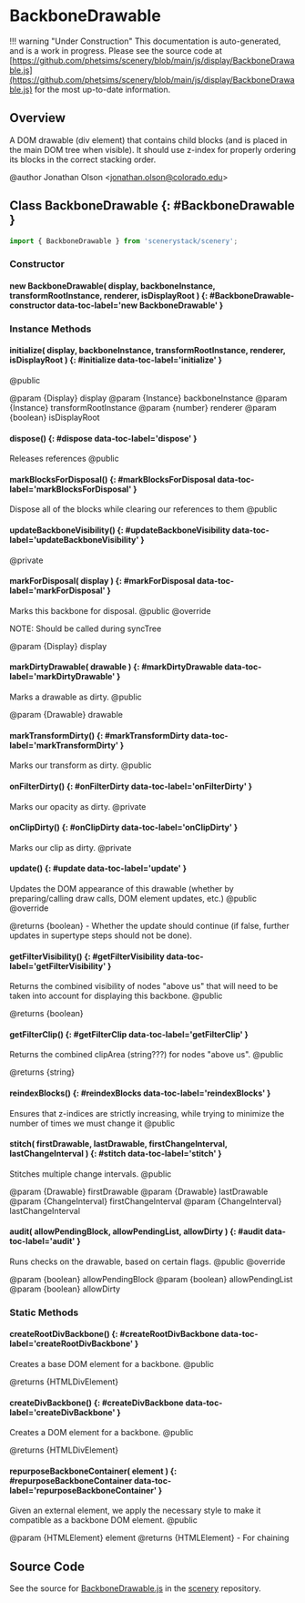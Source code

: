 # BackboneDrawable

!!! warning "Under Construction"
    This documentation is auto-generated, and is a work in progress. Please see the source code at
    [https://github.com/phetsims/scenery/blob/main/js/display/BackboneDrawable.js](https://github.com/phetsims/scenery/blob/main/js/display/BackboneDrawable.js) for the most up-to-date information.

## Overview

A DOM drawable (div element) that contains child blocks (and is placed in the main DOM tree when visible). It should
use z-index for properly ordering its blocks in the correct stacking order.

@author Jonathan Olson &lt;jonathan.olson@colorado.edu&gt;

## Class BackboneDrawable {: #BackboneDrawable }


```js
import { BackboneDrawable } from 'scenerystack/scenery';
```
### Constructor

#### new BackboneDrawable( display, backboneInstance, transformRootInstance, renderer, isDisplayRoot ) {: #BackboneDrawable-constructor data-toc-label='new BackboneDrawable' }

### Instance Methods

#### initialize( display, backboneInstance, transformRootInstance, renderer, isDisplayRoot ) {: #initialize data-toc-label='initialize' }

@public

@param {Display} display
@param {Instance} backboneInstance
@param {Instance} transformRootInstance
@param {number} renderer
@param {boolean} isDisplayRoot

#### dispose() {: #dispose data-toc-label='dispose' }

Releases references
@public

#### markBlocksForDisposal() {: #markBlocksForDisposal data-toc-label='markBlocksForDisposal' }

Dispose all of the blocks while clearing our references to them
@public

#### updateBackboneVisibility() {: #updateBackboneVisibility data-toc-label='updateBackboneVisibility' }

@private

#### markForDisposal( display ) {: #markForDisposal data-toc-label='markForDisposal' }

Marks this backbone for disposal.
@public
@override

NOTE: Should be called during syncTree

@param {Display} display

#### markDirtyDrawable( drawable ) {: #markDirtyDrawable data-toc-label='markDirtyDrawable' }

Marks a drawable as dirty.
@public

@param {Drawable} drawable

#### markTransformDirty() {: #markTransformDirty data-toc-label='markTransformDirty' }

Marks our transform as dirty.
@public

#### onFilterDirty() {: #onFilterDirty data-toc-label='onFilterDirty' }

Marks our opacity as dirty.
@private

#### onClipDirty() {: #onClipDirty data-toc-label='onClipDirty' }

Marks our clip as dirty.
@private

#### update() {: #update data-toc-label='update' }

Updates the DOM appearance of this drawable (whether by preparing/calling draw calls, DOM element updates, etc.)
@public
@override

@returns {boolean} - Whether the update should continue (if false, further updates in supertype steps should not
                     be done).

#### getFilterVisibility() {: #getFilterVisibility data-toc-label='getFilterVisibility' }

Returns the combined visibility of nodes "above us" that will need to be taken into account for displaying this
backbone.
@public

@returns {boolean}

#### getFilterClip() {: #getFilterClip data-toc-label='getFilterClip' }

Returns the combined clipArea (string???) for nodes "above us".
@public

@returns {string}

#### reindexBlocks() {: #reindexBlocks data-toc-label='reindexBlocks' }

Ensures that z-indices are strictly increasing, while trying to minimize the number of times we must change it
@public

#### stitch( firstDrawable, lastDrawable, firstChangeInterval, lastChangeInterval ) {: #stitch data-toc-label='stitch' }

Stitches multiple change intervals.
@public

@param {Drawable} firstDrawable
@param {Drawable} lastDrawable
@param {ChangeInterval} firstChangeInterval
@param {ChangeInterval} lastChangeInterval

#### audit( allowPendingBlock, allowPendingList, allowDirty ) {: #audit data-toc-label='audit' }

Runs checks on the drawable, based on certain flags.
@public
@override

@param {boolean} allowPendingBlock
@param {boolean} allowPendingList
@param {boolean} allowDirty

### Static Methods

#### createRootDivBackbone() {: #createRootDivBackbone data-toc-label='createRootDivBackbone' }

Creates a base DOM element for a backbone.
@public

@returns {HTMLDivElement}

#### createDivBackbone() {: #createDivBackbone data-toc-label='createDivBackbone' }

Creates a DOM element for a backbone.
@public

@returns {HTMLDivElement}

#### repurposeBackboneContainer( element ) {: #repurposeBackboneContainer data-toc-label='repurposeBackboneContainer' }

Given an external element, we apply the necessary style to make it compatible as a backbone DOM element.
@public

@param {HTMLElement} element
@returns {HTMLElement} - For chaining



## Source Code

See the source for [BackboneDrawable.js](https://github.com/phetsims/scenery/blob/main/js/display/BackboneDrawable.js) in the [scenery](https://github.com/phetsims/scenery) repository.

